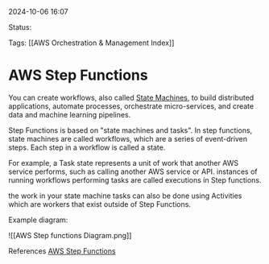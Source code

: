 2024-10-06 16:07

Status:

Tags:
[[AWS Orchestration & Management Index]]

# AWS Step Functions

You can create workflows, also called [State Machines](https://docs.aws.amazon.com/step-functions/latest/dg/concepts-statemachines.html), to build distributed applications, automate processes, orchestrate micro-services, and create data and machine learning pipelines.

Step Functions is based on "state machines and tasks". In step functions, state machines are called workflows, which are a series of event-driven steps. Each step in a workflow is called a state.

For example, a Task state represents a unit of work that another AWS service performs, such as calling another AWS service or API. instances of running workflows performing tasks are called executions in Step functions.

the work in your state machine tasks can also be done using Activities which are workers that exist outside of Step Functions.

Example diagram:

![[AWS Step functions Diagram.png]]

References 
[AWS Step Functions](https://docs.aws.amazon.com/step-functions/latest/dg/welcome.html)